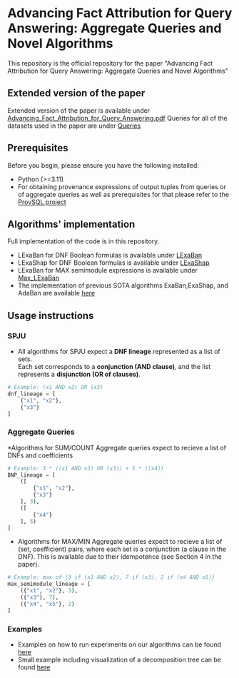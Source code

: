 # Advancing Fact Attribution for Query Answering: Aggregate Queries and Novel Algorithms
This repository is the official repository for the paper "Advancing Fact Attribution for Query Answering: Aggregate Queries and Novel Algorithms"

## Extended version of the paper
Extended version of the paper is available under [Advancing_Fact_Attribution_for_Query_Answering.pdf](Advancing_Fact_Attribution_for_Query_Answering.pdf)
Queries for all of the datasets used in the paper are under [Queries](Queries)

## Prerequisites

Before you begin, please ensure you have the following installed:

- Python (>=3.11)
- For obtaining provenance expressions of output tuples from queries or of aggregate queries as well as prerequisites for that please refer to the [ProvSQL project
](https://github.com/PierreSenellart/provsql)

## Algorithms' implementation

Full implementation of the code is in this repository. 
* LExaBan for DNF Boolean formulas is available under [LExaBan](Algorithms/LExaBan/BanzhafCircuit.py)
* LExaShap for DNF Boolean formulas is available under [LExaShap](Algorithms/LExaShap/ShapleyCircuit.py)
* LExaBan for MAX semimodule expressions is available under [Max_LExaBan](Algorithms/Max_LExaBan/ArithmeticCircuit.py)
* The implementation of previous SOTA algorithms ExaBan,ExaShap, and AdaBan are available [here](https://github.com/Omer-Abramovich/AdaBan)

## Usage instructions
### SPJU
  * All algorithms for SPJU expect a **DNF lineage** represented as a list of sets.  
Each set corresponds to a **conjunction (AND clause)**, and the list represents a **disjunction (OR of clauses)**.

```python
# Example: (x1 AND x2) OR (x3)
dnf_lineage = [
    {"x1", "x2"},
    {"x3"}
]
```

### Aggregate Queries
*Algorithms for SUM/COUNT Aggregate queries expect to recieve a list of DNFs and coefficients
```python
# Example: 3 * ((x1 AND x2) OR (x3)) + 5 * ((x4))
BNP_lineage = [
    ([
        {"x1", "x2"},
        {"x3"}
    ], 3),
    ([
        {"x4"}
    ], 5)
]
```

* Algorithms for MAX/MIN Aggregate queries expect to recieve a list of (set, coefficient) pairs, where each set is a conjunction (a clause in the DNF). This is available due to their idempotence (see Section 4 in the paper).
```python
# Example: max of {3 if (x1 AND x2), 7 if (x3), 2 if (x4 AND x5)}
max_semimodule_lineage = [
    ({"x1", "x2"}, 3),
    ({"x3"}, 7),
    ({"x4", "x5"}, 2)
]
```

### Examples
  
* Examples on how to run experiments on our algorithms can be found [here](Notebooks/Experiments.ipynb)
* Small example including visualization of a decomposition tree can be found [here](Notebooks/DtreeVisualization.ipynb)
